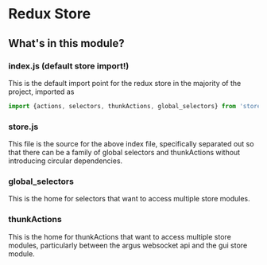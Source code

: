 # Redux Store
## What's in this module?

### index.js (default store import!)
This is the default import point for the redux store in the majority of the project, imported as 
```js
import {actions, selectors, thunkActions, global_selectors} from 'store';
```

### store.js
This file is the source for the above index file, specifically separated out so that there can be a family of global selectors and thunkActions without introducing circular dependencies.
 
### global_selectors
This is the home for selectors that want to access multiple store modules.

### thunkActions
This is the home for thunkActions that want to access multiple store modules, particularly between the argus websocket api and the gui store module.
